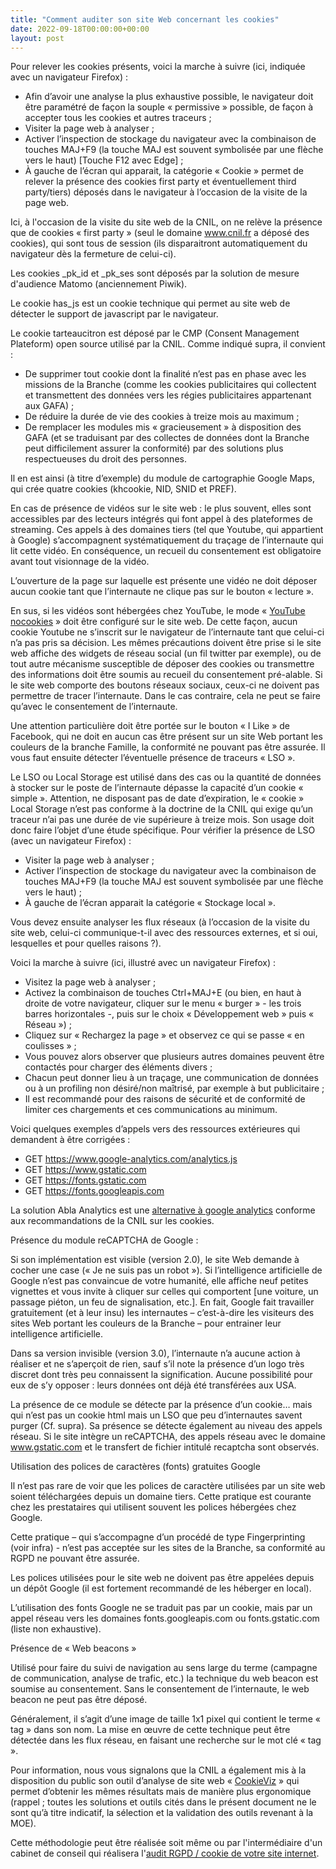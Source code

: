 ```yaml
---
title: "Comment auditer son site Web concernant les cookies"
date: 2022-09-18T00:00:00+00:00
layout: post
---
```


Pour relever les cookies présents, voici la marche à suivre (ici, indiquée avec un navigateur Firefox) :
- Afin d’avoir une analyse la plus exhaustive possible, le navigateur doit être paramétré de façon la souple « permissive » possible, de façon à accepter tous les cookies et autres traceurs ;
- Visiter la page web à analyser ;
-	Activer l’inspection de stockage du navigateur avec la combinaison de touches MAJ+F9 (la touche MAJ est souvent symbolisée par une flèche vers le haut) [Touche F12 avec Edge] ;
- À gauche de l’écran qui apparait, la catégorie « Cookie » permet de relever la présence des cookies first party et éventuellement third party/tiers) déposés dans le navigateur à l’occasion de la visite de la page web.

Ici, à l'occasion de la visite du site web de la CNIL, on ne relève la présence que de cookies « first party » (seul le domaine www.cnil.fr a déposé des cookies), qui sont tous de session (ils disparaitront automatiquement du navigateur dès la fermeture de celui-ci).

Les cookies _pk_id et _pk_ses sont déposés par la solution de mesure d'audience Matomo (anciennement Piwik).

Le cookie has_js est un cookie technique qui permet au site web de détecter le support de javascript par le navigateur.

Le cookie tarteaucitron est déposé par le CMP (Consent Management Plateform) open source utilisé par la CNIL.
Comme indiqué supra, il convient :
-	De supprimer tout cookie dont la finalité n’est pas en phase avec les missions de la Branche (comme les cookies publicitaires qui collectent et transmettent des données vers les régies publicitaires appartenant aux GAFA) ;
-	De réduire la durée de vie des cookies à treize mois au maximum ;
-	De remplacer les modules mis « gracieusement » à disposition des GAFA (et se traduisant par des collectes de données dont la Branche peut difficilement assurer la conformité) par des solutions plus respectueuses du droit des personnes.

Il en est ainsi (à titre d’exemple) du module de cartographie Google Maps, qui crée quatre cookies (khcookie, NID, SNID et PREF).

En cas de présence de vidéos sur le site web : le plus souvent, elles sont accessibles par des lecteurs intégrés qui font appel à des plateformes de streaming. Ces appels à des domaines tiers (tel que Youtube, qui appartient à Google) s’accompagnent systématiquement du traçage de l’internaute qui lit cette vidéo. En conséquence, un recueil du consentement est obligatoire avant tout visionnage de la vidéo.

L’ouverture de la page sur laquelle est présente une vidéo ne doit déposer aucun cookie tant que l’internaute ne clique pas sur le bouton « lecture ».

En sus, si les vidéos sont hébergées chez YouTube, le mode « [YouTube nocookies](https://support.google.com/youtube/answer/171780?hl=fr#zippy=%2Cactiver-le-mode-) » doit être configuré sur le site web. De cette façon, aucun cookie Youtube ne s’inscrit sur le navigateur de l’internaute tant que celui-ci n’a pas pris sa décision.
Les mêmes précautions doivent être prise si le site web affiche des widgets de réseau social (un fil twitter par exemple), ou de tout autre mécanisme susceptible de déposer des cookies ou transmettre des informations doit être soumis au recueil du consentement pré-alable.
Si le site web comporte des boutons réseaux sociaux, ceux-ci ne doivent pas permettre de tracer
l’internaute. Dans le cas contraire, cela ne peut se faire qu’avec le consentement de l’internaute.

Une attention particulière doit être portée sur le bouton « I Like » de Facebook, qui ne doit en aucun cas être présent sur un site Web portant les couleurs de la branche Famille, la conformité ne pouvant pas être assurée.
Il vous faut ensuite détecter l’éventuelle présence de traceurs « LSO ».

Le LSO ou Local Storage est utilisé dans des cas ou la quantité de données à stocker sur le poste de l’internaute dépasse la capacité d’un cookie « simple ». Attention, ne disposant pas de date d’expiration, le « cookie » Local Storage n’est pas conforme à la doctrine de la CNIL qui exige qu’un traceur n’ai pas une durée de vie supérieure à treize mois. Son usage doit donc faire l’objet d’une étude spécifique.
Pour vérifier la présence de LSO (avec un navigateur Firefox) :
- Visiter la page web à analyser ;
- Activer l’inspection de stockage du navigateur avec la combinaison de touches MAJ+F9 (la touche MAJ est souvent symbolisée par une flèche vers le haut) ;
- À gauche de l’écran apparait la catégorie « Stockage local ».

Vous devez ensuite analyser les flux réseaux (à l’occasion de la visite du site web, celui-ci communique-t-il avec des ressources externes, et si oui, lesquelles et pour quelles raisons ?).

Voici la marche à suivre (ici, illustré avec un navigateur Firefox) :
- Visitez la page web à analyser ;
- Activez la combinaison de touches Ctrl+MAJ+E (ou bien, en haut à droite de votre navigateur, cliquer sur le menu « burger » - les trois barres horizontales -, puis sur le choix
« Développement web » puis « Réseau ») ;
- Cliquez sur « Rechargez la page » et observez ce qui se passe « en coulisses » ;
- Vous pouvez alors observer que plusieurs autres domaines peuvent être contactés pour charger des éléments divers ;
- Chacun peut donner lieu à un traçage, une communication de données ou à un profiling non désiré/non maîtrisé, par exemple à but publicitaire ;
- Il est recommandé pour des raisons de sécurité et de conformité de limiter ces chargements et ces communications au minimum.

Voici quelques exemples d’appels vers des ressources extérieures qui demandent à être corrigées :
- GET	https://www.google-analytics.com/analytics.js 
- GET	https://www.gstatic.com
- GET	https://fonts.gstatic.com 
- GET	https://fonts.googleapis.com

La solution Abla Analytics est une [alternative à google analytics](https://abla.io) conforme aux recommandations de la CNIL sur les cookies.

Présence du module reCAPTCHA de Google :

Si son implémentation est visible (version 2.0), le site Web demande à cocher une case (« Je ne suis pas un robot »). Si l’intelligence artificielle de Google n’est pas convaincue de votre humanité, elle affiche neuf petites vignettes et vous invite à cliquer sur celles qui comportent [une voiture, un passage piéton, un feu de signalisation, etc.]. En fait, Google fait travailler gratuitement (et à leur insu) les internautes – c’est-à-dire les visiteurs des sites Web portant les couleurs de la Branche – pour entrainer leur intelligence artificielle.

Dans sa version invisible (version 3.0), l’internaute n’a aucune action à réaliser et ne s’aperçoit de rien, sauf s’il note la présence d’un logo très discret dont très peu connaissent la signification. Aucune possibilité pour eux de s’y opposer : leurs données ont déjà été transférées aux USA.

La présence de ce module se détecte par la présence d’un cookie… mais qui n’est pas un cookie html mais un LSO que peu d’internautes savent purger (Cf. supra).
Sa présence se détecte également au niveau des appels réseau. Si le site intègre un reCAPTCHA, des appels réseau avec le domaine www.gstatic.com et le transfert de fichier intitulé recaptcha sont observés.

Utilisation des polices de caractères (fonts) gratuites Google

Il n’est pas rare de voir que les polices de caractère utilisées par un site web soient téléchargées depuis un domaine tiers. Cette pratique est courante chez les prestataires qui utilisent souvent les polices hébergées chez Google.

Cette pratique – qui s’accompagne d’un procédé de type Fingerprinting (voir infra) - n’est pas
acceptée sur les sites de la Branche, sa conformité au RGPD ne pouvant être assurée.

Les polices utilisées pour le site web ne doivent pas être appelées depuis un dépôt Google (il est fortement recommandé de les héberger en local).

L’utilisation des fonts Google ne se traduit pas par un cookie, mais par un appel réseau vers les domaines fonts.googleapis.com ou fonts.gstatic.com (liste non exhaustive).

Présence de « Web beacons »

Utilisé pour faire du suivi de navigation au sens large du terme (campagne de communication, analyse de trafic, etc.) la technique du web beacon est soumise au consentement. Sans le consentement de l’internaute, le web beacon ne peut pas être déposé.

Généralement, il s’agit d’une image de taille 1x1 pixel qui contient le terme « tag » dans son nom.
La mise en œuvre de cette technique peut être détectée dans les flux réseau, en faisant une recherche sur le mot clé « tag ».

Pour information, nous vous signalons que la CNIL a également mis à la disposition du public son
outil d’analyse de site web « [CookieViz](https://linc.cnil.fr/fr/cookieviz-une-dataviz-en-temps-reel-du-tracking-de-votre-navigation) » qui permet d’obtenir les mêmes résultats mais de manière plus ergonomique (rappel ; toutes les solutions et outils cités dans le présent document ne le sont qu’à titre indicatif, la sélection et la validation des outils revenant à la MOE).

Cette méthodologie peut être réalisée soit même ou par l'intermédiaire d'un cabinet de conseil qui réalisera l'[audit RGPD / cookie de votre site internet](https://indatable.com/audit-rgpd-du-site-internet/).